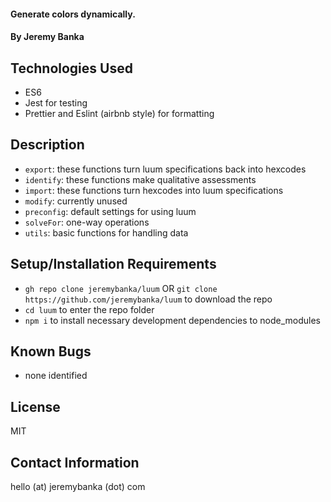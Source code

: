 #### Generate colors dynamically.

#### By Jeremy Banka

## Technologies Used

* ES6
* Jest for testing
* Prettier and Eslint (airbnb style) for formatting

## Description

* `export`: these functions turn luum specifications back into hexcodes
* `identify`: these functions make qualitative assessments
* `import`: these functions turn hexcodes into luum specifications
* `modify`: currently unused
* `preconfig`: default settings for using luum
* `solveFor`: one-way operations
* `utils`: basic functions for handling data

## Setup/Installation Requirements

* `gh repo clone jeremybanka/luum` OR `git clone https://github.com/jeremybanka/luum` to download the repo
* `cd luum` to enter the repo folder
* `npm i` to install necessary development dependencies to node_modules

## Known Bugs

* none identified

## License

MIT

## Contact Information

hello (at) jeremybanka (dot) com